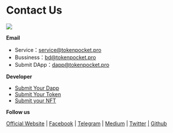 # Contact Us

![](../.gitbook/assets/contact-us-header.png)

**Email**

* Service：service@tokenpocket.pro
* Bussiness：bd@tokenpocket.pro
* Submit DApp：dapp@tokenpocket.pro

**Developer**

* [Submit Your Dapp](https://www.tokenpocket.pro/en/submit/dapp)
* [Submit Your Token](https://www.tokenpocket.pro/en/submit/token)
* [Submit your NFT](https://tokenpocket.pro/en/submit/nft)

**Follow us**

[Official Website](https://www.tokenpocket.pro/)  |  [Facebook](https://www.facebook.com/TokenPocket)  |  [Telegram](https://t.me/tokenPocket\_en)  |  [Medium](https://tokenpocket-gm.medium.com/)  |  [Twitter](https://medium.com/@tokenpocket.gm)  [|](https://twitter.com/TokenPocket\_TP)  [Github](https://twitter.com/TokenPocket\_TP)
